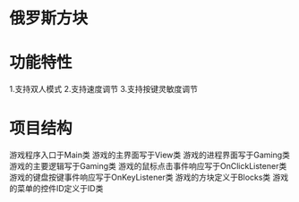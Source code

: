 # 俄罗斯方块
# 功能特性
1.支持双人模式
2.支持速度调节
3.支持按键灵敏度调节
# 项目结构
游戏程序入口于Main类
游戏的主界面写于View类
游戏的进程界面写于Gaming类
游戏的主要逻辑写于Gaming类
游戏的鼠标点击事件响应写于OnClickListener类
游戏的键盘按键事件响应写于OnKeyListener类
游戏的方块定义于Blocks类
游戏的菜单的控件ID定义于ID类
